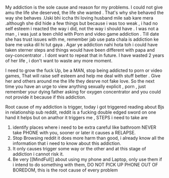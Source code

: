 My addiction is the sole cause and reason for my problems.
I could not give amu the life she deserved, the life she wanted .
That's why she behaved the way she behaves .Uski bhi iccha thi loving husband mile sab kare mera .although she did hide a few things but because i was too weak , i had no self esteem i reacted the way i did, not the way i should have . I was not a man , i was just a teen child with Porn and video game addiction .
Till date she has trust issues with me, remember jab use pata chala is addiction ke bare me uska dil hi tut gaya .
Agar ye addiction nahi hota toh i could have taken sterner steps and things would have been different with papa and oxy-concentrator .
I dont want to repeat that in future.
I have wasted 2 years of her life , i don't want to waste any more moment.

I need to grow the fuck Up, be a MAN, stop being addicted to porn or video games, That will raise self esteem and help me deal with stuff better .
Give her and others around me the life they desrve not fake love.
So the next time you have an urge to view anything sexually explicit , porn , just remember your dying father asking for oxygen concentrator and  you could not provide it because if this addiction.

Root cause of my addiction is trigger, today i got triggered reading about Bjs in relationship sub reddit, reddit is a fucking double edged sword on one hand it helps but on anathor it triggers me , STEPS i need to take are 

1) identify places where i need to be extra careful like bathroom NEVER take PHONE with you, sooner or later it causes a RELAPSE.
2) Stop Browsing reddit it does more harm than good, i already know all the information that i need to know about this addiction.
3) It only causes trigger some way or the other and at this stage of addiction i cannot risk it.
4) Be very [[MindFull]] about using my phone and Laptop, only use them if i intend to do something with them, DO NOT PICK UP PHONE OUT OF BOREDOM, this is the root cause of every problem